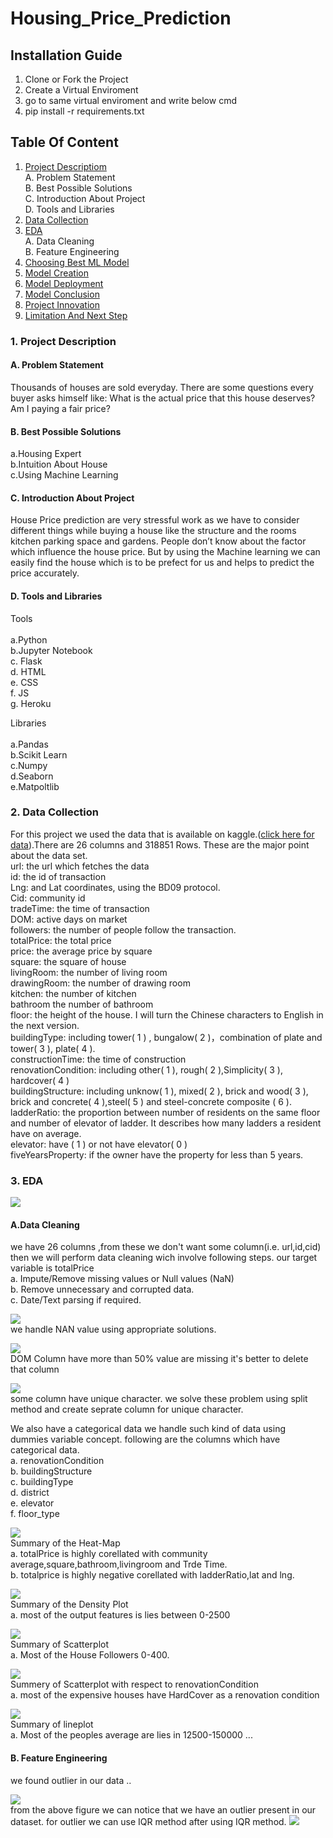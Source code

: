 # Housing_Price_Prediction

## Installation Guide
1. Clone or Fork the Project
2. Create a Virtual Enviroment
3. go to same virtual enviroment and write below cmd
4. pip install -r requirements.txt



## Table Of Content
1. [Project Descriptiom](https://www.kaggle.com/ruiqurm/lianjia)<br>
    A. Problem Statement<br>
    B. Best Possible Solutions<br>
    C. Introduction About Project<br>
    D. Tools and Libraries
2. [Data Collection](https://www.kaggle.com/ruiqurm/lianjia)
3. [EDA](https://github.com/bibek376/Housing_Price_Prediction/blob/master/Housing_Price_Predication_Project_EDA.ipynb)<br>
    A. Data Cleaning<br>
    B. Feature Engineering
4. [Choosing Best ML Model]()
5. [Model Creation]()
6. [Model Deployment]()
7. [Model Conclusion]()
8. [Project Innovation]()
9. [Limitation And Next Step]()



### 1. Project Description
#### A. Problem Statement

Thousands of houses are sold everyday. There are some questions every buyer asks himself like: What is the actual price that this house deserves? Am I paying a fair price?

#### B. Best Possible Solutions
a.Housing Expert<br>
b.Intuition About House<br>
c.Using Machine Learning

#### C. Introduction About Project
House Price prediction are very stressful work as we have to consider different things while buying a house like the structure and the rooms kitchen parking space and gardens. 
People don’t know about the factor which influence the house price.
But by using the Machine learning we can easily find the house which is to be prefect for us and helps to predict the price accurately.

#### D. Tools and Libraries
Tools<br><br>
a.Python<br>
b.Jupyter Notebook<br>
c. Flask<br>
d. HTML<br>
e. CSS<br>
f. JS<br>
g. Heroku

Libraries<br><br>
a.Pandas<br>
b.Scikit Learn<br>
c.Numpy<br>
d.Seaborn<br>
e.Matpoltlib<br>



### 2. Data Collection
For this project we used the data that is available on kaggle.([click here for data](https://www.kaggle.com/ruiqurm/lianjia)).There are 26 columns and 318851 Rows. These are the major point about the data set.<br>
url: the url which fetches the data<br>
id: the id of transaction<br>
Lng: and Lat coordinates, using the BD09 protocol.<br>
Cid: community id<br>
tradeTime: the time of transaction<br>
DOM: active days on market<br>
followers: the number of people follow the transaction.<br>
totalPrice: the total price<br>
price: the average price by square<br>
square: the square of house<br>
livingRoom: the number of living room<br>
drawingRoom: the number of drawing room<br>
kitchen: the number of kitchen<br>
bathroom the number of bathroom<br>
floor: the height of the house. I will turn the Chinese characters to English in the next version.<br>
buildingType: including tower( 1 ) , bungalow( 2 )，combination of plate and tower( 3 ), plate( 4 ).<br>
constructionTime: the time of construction<br>
renovationCondition: including other( 1 ), rough( 2 ),Simplicity( 3 ), hardcover( 4 )<br>
buildingStructure: including unknow( 1 ), mixed( 2 ), brick and wood( 3 ), brick and concrete( 4 ),steel( 5 ) and steel-concrete composite ( 6 ).<br>
ladderRatio: the proportion between number of residents on the same floor and number of elevator of ladder. It describes how many ladders a resident have on average.<br>
elevator: have ( 1 ) or not have elevator( 0 )<br>
fiveYearsProperty: if the owner have the property for less than 5 years.<br>


### 3. EDA
![](https://github.com/bibek376/Housing_Price_Prediction/blob/master/Picture_For_README/1.png)
#### A.Data Cleaning
we have 26 columns ,from these we don't want some column(i.e. url,id,cid) then we will perform data cleaning wich involve following steps. our target variable is totalPrice<br>
a. Impute/Remove missing values or Null values (NaN)<br>
b. Remove unnecessary and corrupted data.<br>
c. Date/Text parsing if required.

![](https://github.com/bibek376/Housing_Price_Prediction/blob/master/Picture_For_README/2.png)<br>
we handle NAN value using appropriate solutions.

![](https://github.com/bibek376/Housing_Price_Prediction/blob/master/Picture_For_README/3.png)<br>
DOM Column have more than 50% value are missing it's better to delete that column


![](https://github.com/bibek376/Housing_Price_Prediction/blob/master/Picture_For_README/4.png)<br>
some column have unique character. we solve these problem using split method and create seprate column for unique character.<br>

We also have a categorical data we handle such kind of data using dummies variable concept. following are the columns which have categorical data.<br>
a. renovationCondition<br>
b. buildingStructure<br>
c. buildingType<br>
d. district<br>
e. elevator<br>
f. floor_type

![](https://github.com/bibek376/Housing_Price_Prediction/blob/master/Picture_For_README/5.png)<br>
Summary of the Heat-Map<br>
a. totalPrice is highly corellated with community average,square,bathroom,livingroom and Trde Time.<br>
b. totalprice is highly negative corellated with ladderRatio,lat and lng.

![](https://github.com/bibek376/Housing_Price_Prediction/blob/master/Picture_For_README/6.png)<br>
Summary of the Density Plot<br>
a. most of the output features is lies between 0-2500

![](https://github.com/bibek376/Housing_Price_Prediction/blob/master/Picture_For_README/7.png)<br>
Summary of Scatterplot<br>
a. Most of the House Followers 0-400.

![](https://github.com/bibek376/Housing_Price_Prediction/blob/master/Picture_For_README/8.png)<br>
Summery of Scatterplot with respect to renovationCondition<br>
a. most of the expensive houses have HardCover as a renovation condition

![](https://github.com/bibek376/Housing_Price_Prediction/blob/master/Picture_For_README/9.png)<br>
Summary of lineplot<br>
a. Most of the peoples average are lies in 12500-150000 ...

#### B. Feature Engineering
we found outlier in our data ..

![](https://github.com/bibek376/Housing_Price_Prediction/blob/master/Picture_For_README/10.png)<br>
from the above figure we can notice that we have an outlier present in our dataset.
for outlier we can use IQR method after using IQR method.
![](https://github.com/bibek376/Housing_Price_Prediction/blob/master/Picture_For_README/11.png)































































































